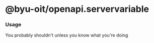 # @byu-oit/openapi.servervariable

### Usage
You probably shouldn't unless you know what you're doing
